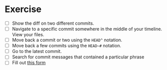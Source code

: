 # Exercise

- [ ] Show the diff on two different commits.
- [ ] Navigate to a specific commit somewhere in the middle of your timeline. View your files.
- [ ] Move back a commit or two using the `HEAD^` notation.
- [ ] Move back a few commits using the `HEAD~#` notation.
- [ ] Go to the latest commit.
- [ ] Search for commit messages that contained a particular phrase
- [ ] Fill out [this form](https://forms.gle/4cX2swW5mBPeFTGZ8)
